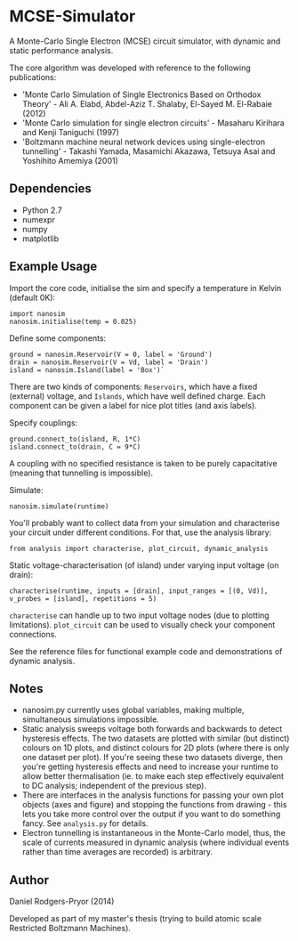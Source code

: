 MCSE-Simulator
==============

A Monte-Carlo Single Electron (MCSE) circuit simulator, with dynamic and static performance analysis.

The core algorithm was developed with reference to the following publications:
* 'Monte Carlo Simulation of Single Electronics Based on Orthodox Theory' - Ali A. Elabd, Abdel-Aziz T. Shalaby, El-Sayed M. El-Rabaie (2012)
* 'Monte Carlo simulation for single electron circuits' - Masaharu Kirihara and Kenji Taniguchi (1997)
* 'Boltzmann machine neural network devices using single-electron tunnelling' - Takashi Yamada, Masamichi Akazawa, Tetsuya Asai and Yoshihito Amemiya (2001)

Dependencies
------------
* Python 2.7
* numexpr
* numpy
* matplotlib



Example Usage
-------------

Import the core code, initialise the sim and specify a temperature in Kelvin (default 0K):

    import nanosim
    nanosim.initialise(temp = 0.025)
  
Define some components:

    ground = nanosim.Reservoir(V = 0, label = 'Ground')
    drain = nanosim.Reservoir(V = Vd, label = 'Drain')
    island = nanosim.Island(label = 'Box')`
  
There are two kinds of components: `Reservoirs`, which have a fixed (external) voltage, and `Islands`, which have well defined charge. Each component can be given a label for nice plot titles (and axis labels).
  
Specify couplings:

    ground.connect_to(island, R, 1*C)
    island.connect_to(drain, C = 9*C)
  
A coupling with no specified resistance is taken to be purely capacitative (meaning that tunnelling is impossible).
  
Simulate:

    nanosim.simulate(runtime)

You'll probably want to collect data from your simulation and characterise your circuit under different conditions. For that, use the analysis library:

    from analysis import characterise, plot_circuit, dynamic_analysis

Static voltage-characterisation (of island) under varying input voltage (on drain):

    characterise(runtime, inputs = [drain], input_ranges = [(0, Vd)], v_probes = [island], repetitions = 5)
  
`characterise` can handle up to two input voltage nodes (due to plotting limitations).
`plot_circuit` can be used to visually check your component connections.


See the reference files for functional example code and demonstrations of dynamic analysis.

Notes
-------------
* nanosim.py currently uses global variables, making multiple, simultaneous simulations impossible.
* Static analysis sweeps voltage both forwards and backwards to detect hysteresis effects. The two datasets are plotted with similar (but distinct) colours on 1D plots, and distinct colours for 2D plots (where there is only one dataset per plot). If you're seeing these two datasets diverge, then you're getting hysteresis effects and need to increase your runtime to allow better thermalisation (ie. to make each step effectively equivalent to DC analysis; independent of the previous step).
* There are interfaces in the analysis functions for passing your own plot objects (axes and figure) and stopping the functions from drawing - this lets you take more control over the output if you want to do something fancy. See `analysis.py` for details.
* Electron tunnelling is instantaneous in the Monte-Carlo model, thus, the scale of currents measured in dynamic analysis (where individual events rather than time averages are recorded) is arbitrary.


Author
-------------
Daniel Rodgers-Pryor (2014)

Developed as part of my master's thesis (trying to build atomic scale Restricted Boltzmann Machines).
